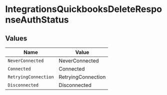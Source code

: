 # IntegrationsQuickbooksDeleteResponseAuthStatus


## Values

| Name                 | Value                |
| -------------------- | -------------------- |
| `NeverConnected`     | NeverConnected       |
| `Connected`          | Connected            |
| `RetryingConnection` | RetryingConnection   |
| `Disconnected`       | Disconnected         |